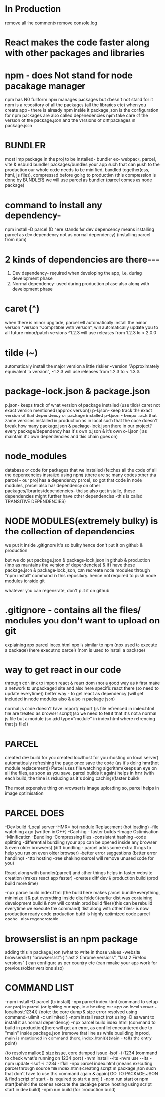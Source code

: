 # In Production

remove all the comments
remove console.log


# React makes the code faster along with other packages and libraries

# npm - does Not stand for node pacakage manager
npm has NO fullform
npm manages packages but doesn't not stand for it
npm is a repository of all the packages (all the libraries etc)
when you create app - there is already npm inside it
package.json is the configuration for npm
packages are also called depenedencies
npm take care of the version of the package.json and the versions of diff packages in package.json


# BUNDLER
most imp package in the proj to be installed- bundler
ex- webpack, parcel, vite & esbuild
bundler packages/bundles your app such that can push to the production
our whole code needs to be minified, bundled together(css, html, js files), compressed before going to production (this compression is done by BUNDLER)
we will use parcel as bundler (parcel comes as node package)

# command to install any dependency- 
npm install -D parcel  (D here stands for dev dependency means installing parcel as dev dependency not as normal dependency) (installing parcel from npm)


# 2 kinds of dependencies are there---
1. Dev dependency- required when developing the app, i.e, during development phase 
2. Normal dependency- used during production phase also along with development phase


# caret (^)
when there is minor upgrade, parcel wll automatically install the minor version 
^version “Compatible with version”, will automatically update you to all future minor/patch versions ^1.2.3 will use releases from 1.2.3 to < 2.0.0


# tilde (~)
automatically install the major version 
a little riskier 
~version “Approximately equivalent to version”, ~1.2.3 will use releases from 1.2.3 to < 1.3.0.


# package-lock.json & package.json
p.json- keeps track of what version of package installed (use tilde/ caret not exact version mentioned (approx version))
p-l.json- keep track the exact version of that dependency or package installed
p-l.json - keeps track that zame versions installed in production as in local such that the code doesn't break
how many package.json & package-lock.json there in our project?
every package/dependency has it's own p.json & it's own o-l.json ( as maintain it's own dependencies and this chain goes on)



# node_modules 
database or code for packages that we installed (fetches all the code of all the dependencies installed using npm)
(there are so many codes other tha parcel - our proj has a dependency parcel, so got that code in node modules, parcel also has dependency on other packages/libraries/dependencies- thoise also get installe, these dependencies might further have other dependencies -this is called TRANSITIVE DEPENDENCIES)

# NODE MODULES(extremely bulky) is the collection of dependencies
we put it inside .gitignore
it's so bulky hence don't put it on github & production

but we do put package.json & package-lock.json in github & production (imp as maintains the version of dependencies) & if i have these package.json & package-lock.json, can recreate node modules through "npm install" command in this repository. hence not required to push node modules ionside git

whatever you can regenerate, don't put it on github

# .gitignore - contains all the files/ modules you don't want to upload on git

explaining npx parcel index.html
npx is similar to npm (npx used to execute a package) (here executing parcel) (npm is used to install a package)

# way to get react in our code
through cdn link to import react & react dom (not a good way as it first make a network to unpackaged site and also here specific react there (so need to update everytime))
better way - to get react as dependency (will get included in node modules also & also in package json)

normal js code doesn't have import/ export (js file refrenced in index.html file are treated as browser script)(so we need to tell it that it's not a normal js file but a module (so add type="module" in index.html where refrencing that js file))


# PARCEL 
created dev build for you
created localhost for you (hosting on local server)
automatically refreshing the page once save the code (as it's doing hmr(hot module replacement)) Parcel uses file watching algorithm(keeps an eye on all the files, as soon as you save, parcel builds it again) helps in hmr 
(with each build, the time is reducing as it's doing caching)(faster build)

The most expensive thing on vrowser is image uploading so, parcel helps in image optimisation

# PARCEL DOES
-Dev build
-Local server
-HMR= hot module Replacement (hot loading)
-file watching algo (written in C++)
-Caching - faster builds
-Image Optimisation
-Minification
-Bundling
-Compressing files
-consistent hashing
-code splitting
-differential bundling (your app can be opened inside any browser & even older browsers) (diff bundling - parcel adds some extra things to help you run on even older browser)
-better error suggestions (better error handling)
-http hosting
-tree shaking (parcel will remove unused code for you)




React along with bundler(parcel) and other things helps in faster website creation (makes react app faster)
-creates diff dev & production build (prod build more time)

-npx parcel build index.html (the build here makes parcel bundle everything, minimize it & put everything inside dist folder)(earlier dist was containing development build & now will contain prod build files)(this can be rebuild everytime we execute the command)
dist along with other files- is now production ready code
production build is highly optimized code 
parcel cache- also regeneratable

# browserslist is an npm package
adding this in package.json (what to write in those values -website browserslist)
"browserslist":{
    "last 2 Chrome versions",
    "last 2 Firefox versions"
  }
can configure as per country etc (can mnake your app work for previous/older versions also)



# COMMAND LIST
-npm install -D parcel (to install)
-npx parcel index.html (command to setup our proj in parcel (or igniting our app, ie.e hosting our app on local server - localhost:1234))
{note: the core dump & size error resolved using command- ulimit -c unlimited }
-npm install react (not using -D as want to install it as normal dependency)
-npx parcel build index.html (command to build in production)(here will get an error, as conflict encountered due to "main" inside package.json (remove that line as while buuilding in prod, main is mentioned in command (here, index.html)))(main - tells the entry point)

{to resolve malloc() size issue, core dumped issue
-lsof -i :1234 (command to check what's running on 1234 port
)
-nvm install --lts
-nvm use --lts
-npm update
-lsof -i :1234
-rfkill
-npx parcel index.html (means executing parcel through source file index.html)(creating script in package.json such that don't have to use this command again & again)
GO TO PACKAGE.JSON & find script of start - is required to start a proj
}
-npm run start or npm start(behind the scenes execute the pacakge parcel hosting using script start in dev build)
-npm run build (for production build)




